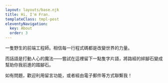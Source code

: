 ```yaml
---
layout: layouts/base.njk
title: Hi, I'm Fran.
templateClass: tmpl-post
eleventyNavigation:
  key: About
  order: 3
---
```


一隻野生的前端工程師。相信每一行程式碼都是改變世界的力量。

而話語是打動人心的魔法——嘗試在這裡留下一點隻字片語，將路經的絆腳石變成幫助你我前進的踏腳石。

如有問題，歡迎利用留言功能，或者經由電子郵件等方式聯繫我！
